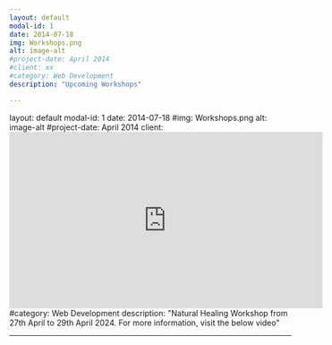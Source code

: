 ```yaml
---
layout: default
modal-id: 1
date: 2014-07-18
img: Workshops.png
alt: image-alt
#project-date: April 2014
#client: xx
#category: Web Development
description: "Upcoming Workshops"

---
```

layout: default
modal-id: 1
date: 2014-07-18
#img: Workshops.png
alt: image-alt
#project-date: April 2014
client: <iframe width="560" height="315" src="https://www.youtube.com/embed/q5Wubpu8tJw?si=Aa2PnYP9A3hfnRLP" title="YouTube video player" frameborder="0" allow="accelerometer; autoplay; clipboard-write; encrypted-media; gyroscope; picture-in-picture; web-share" referrerpolicy="strict-origin-when-cross-origin" allowfullscreen></iframe>
#category: Web Development
description: "Natural Healing Workshop from 27th April to 29th April 2024. For more information, visit the below video"

---

